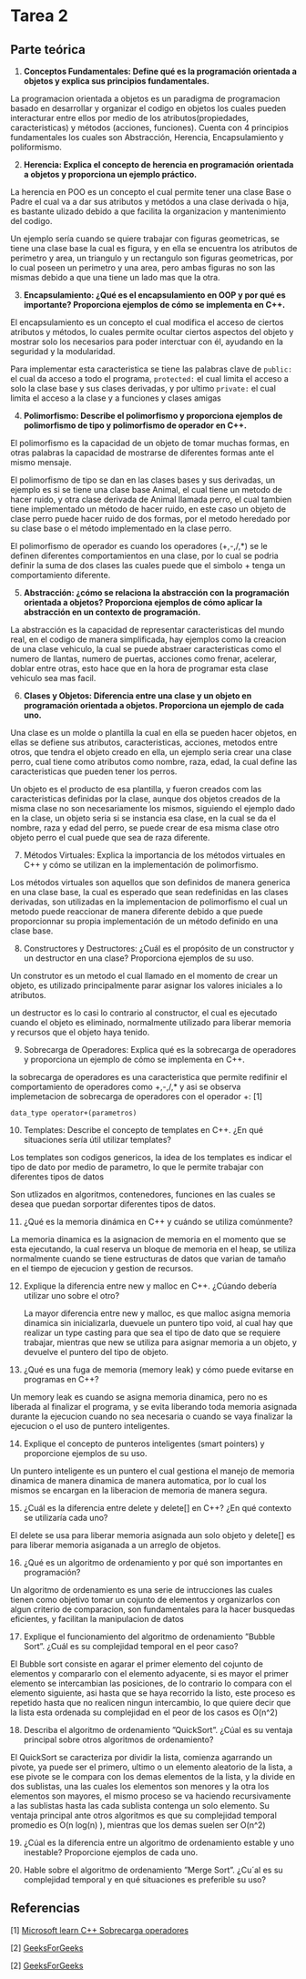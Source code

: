 # Tarea 2

## Parte teórica

1. **Conceptos Fundamentales: Define qué es la programación orientada a objetos y
explica sus principios fundamentales.**

La programacion orientada a objetos es un paradigma de programacion basado en desarrollar y organizar el codigo en objetos los cuales pueden interacturar entre ellos por medio de los atributos(propiedades, caracteristicas) y métodos (acciones, funciones). Cuenta con 4 principios fundamentales los cuales son Abstracción, Herencia, Encapsulamiento y poliformismo. 


2. **Herencia: Explica el concepto de herencia en programación orientada a objetos y
proporciona un ejemplo práctico.**

La herencia en POO es un concepto el cual permite tener una clase Base o Padre el cual va a dar sus atributos y metódos a una clase derivada o hija, es bastante ulizado debido a que facilita la organizacion y mantenimiento del codigo.

Un ejemplo sería cuando se quiere trabajar con figuras geometricas, se tiene una clase base la cual es figura, y en ella se encuentra los atributos de perimetro y area, un triangulo y un rectangulo son figuras geometricas, por lo cual poseen un perimetro y una area, pero ambas figuras no son las mismas debido a que una tiene un lado mas que la otra.


3. **Encapsulamiento: ¿Qué es el encapsulamiento en OOP y por qué es importante?
Proporciona ejemplos de cómo se implementa en C++.**

El encapsulamiento es un concepto el cual modifica el acceso de ciertos atributos y métodos, lo cuales permite ocultar ciertos aspectos del objeto y mostrar solo los necesarios para poder interctuar con él, ayudando en la seguridad y la modularidad.

Para implementar esta caracteristica se tiene las palabras clave de `public:` el cual da acceso  a todo el programa, `protected:` el cual limita el acceso a solo la clase base y sus clases derivadas, y por ultimo `private:` el cual limita el acceso a la clase y a funciones y clases amigas


4. **Polimorfismo: Describe el polimorfismo y proporciona ejemplos de polimorfismo de
tipo y polimorfismo de operador en C++.**

El polimorfismo es la capacidad de un objeto de tomar muchas formas, en otras palabras la capacidad de mostrarse de diferentes formas ante el mismo mensaje.

El polimorfismo de tipo se dan en las clases bases y sus derivadas, un ejemplo es si se tiene una clase base Animal, el cual tiene un metodo de hacer ruido, y otra clase derivada de Animal llamada perro, el cual tambien tiene implementado un método de hacer ruido, en este caso  un objeto de clase perro puede hacer ruido de dos formas, por el metodo heredado por su clase base o el método implementado en la clase perro.

El polimorfismo de operador es cuando los operadores (+,-,/,*) se le definen diferentes comportamientos en una clase, por lo cual se podria definir la suma de dos clases las cuales puede que el simbolo + tenga un comportamiento diferente.




5. **Abstracción: ¿cómo se relaciona la abstracción con la programación orientada a
objetos? Proporciona ejemplos de cómo aplicar la abstracción en un contexto de programación.**


La abstracción es la capacidad de representar caracteristicas del mundo real, en el codigo de manera simplificada, hay ejemplos como la creacion de una clase vehiculo, la cual se puede abstraer caracteristicas como el numero de llantas,  numero de puertas, acciones como frenar, acelerar, doblar entre otras, esto hace que en la hora de programar esta clase vehiculo sea mas facil.



6. **Clases y Objetos: Diferencia entre una clase y un objeto en programación orientada
a objetos. Proporciona un ejemplo de cada uno.**

Una clase es un molde o plantilla la cual en ella se pueden hacer objetos, en ellas se defiene  sus atributos, caracteristicas, acciones, metodos entre otros, que tendra el objeto creado en ella, un ejemplo seria crear una clase perro, cual tiene como atributos como nombre, raza, edad, la cual define las caracteristicas que pueden tener los  perros.

Un objeto es el producto de esa plantilla, y fueron creados com las caracteristicas definidas por la clase, aunque dos objetos creados de la misma clase no son necesariamente los mismos, siguiendo el ejemplo dado en la clase, un objeto seria si se instancia esa clase, en la cual se da el nombre, raza y  edad del perro, se puede crear de esa misma clase otro objeto perro el cual puede que sea de raza diferente.




7. Métodos Virtuales: Explica la importancia de los métodos virtuales en C++ y cómo
se utilizan en la implementación de polimorfismo.

Los métodos virtuales son aquellos que son definidos de manera generica en una clase base, la cual es esperado que sean redefinidas en las clases derivadas,  son utilizadas en la implementacion de polimorfismo el cual un metodo puede reaccionar de manera diferente debido a que puede proporcionnar su propia implementación de un método definido en una clase base.

8. Constructores y Destructores: ¿Cuál es el propósito de un constructor y un destructor en una clase? Proporciona ejemplos de su uso.

Un construtor es un metodo el cual llamado en el momento de crear un  objeto, es utilizado principalmente  parar asignar los valores iniciales a lo atributos.

un destructor es lo casi lo contrario al constructor, el cual es ejecutado cuando el objeto es eliminado, normalmente utilizado para liberar memoria y recursos que el objeto haya tenido.


9. Sobrecarga de Operadores: Explica qué es la sobrecarga de operadores y proporciona un ejemplo de cómo se implementa en C++.

la sobrecarga de operadores es una caracteristica que permite redifinir el comportamiento de operadores como +,-,/,*  y asi se observa implemetacion de  sobrecarga de operadores con el operador +: [1]
```
data_type operator+(parametros)
```


10. Templates: Describe el concepto de templates en C++. ¿En qué situaciones sería útil
utilizar templates?

Los templates son codigos genericos, la idea de los templates es indicar el tipo de dato por medio de parametro, lo que le permite trabajar con diferentes tipos de datos

Son utlizados en algoritmos, contenedores, funciones en las cuales se desea que puedan sorportar diferentes tipos de datos.

11. ¿Qué es la memoria dinámica en C++ y cuándo se utiliza comúnmente?

La memoria dinamica es la asignacion de memoria en el momento que se esta ejecutando, la cual reserva un bloque de memoria en el heap, se utiliza normalmente cuando se tiene estructuras de datos que varian de tamaño en el tiempo de ejecucion y gestion de recursos.

12. Explique la diferencia entre new y malloc en C++. ¿Cúando debería utilizar uno sobre el otro?

    La mayor diferencia entre new y malloc, es que malloc asigna memoria dinamica sin inicializarla, duevuele un puntero tipo void, al cual hay que realizar un type casting para que sea el tipo de dato que se requiere trabajar, mientras que new se utiliza para asignar memoria a un objeto, y devuelve el puntero del tipo de objeto.


13. ¿Qué es una fuga de memoria (memory leak) y cómo puede evitarse en programas en
C++?

Un memory leak es cuando se asigna memoria dinamica,  pero no es liberada al finalizar el programa, y se evita liberando toda memoria asignada durante la ejecucion cuando no sea necesaria o cuando se vaya finalizar la ejecucion o el uso de puntero inteligentes.

14. Explique el concepto de punteros inteligentes (smart pointers) y proporcione ejemplos de su uso.

Un puntero inteligente es un puntero el cual gestiona el manejo de memoria dinamica de manera dinamica de manera automatica, por lo cual los mismos se encargan en la liberacion de memoria  de manera segura.





15. ¿Cuál es la diferencia entre delete y delete[] en C++? ¿En qué contexto se utilizaría cada uno?

El delete se usa para liberar memoria asignada aun solo objeto y delete[] es para liberar memoria  asiganada a un arreglo de objetos.



16. ¿Qué es un algoritmo de ordenamiento y por qué son importantes en programación?

Un algoritmo de ordenamiento es una serie de intrucciones las cuales tienen como objetivo tomar un cojunto de elementos y organizarlos con algun criterio de comparacion, son fundamentales para la hacer busquedas eficientes, y facilitan la manipulacion de datos

17. Explique el funcionamiento del algoritmo de ordenamiento ”Bubble Sort”. ¿Cuál es su
complejidad temporal en el peor caso?

El Bubble sort consiste en  agarar el primer elemento del cojunto de elementos y compararlo con el elemento adyacente, si es mayor el primer elemento se intercambian las posiciones, de  lo contrario lo compara con el elemento siguiente, asi hasta que se haya recorrido la listo, este proceso es repetido hasta que no realicen ningun intercambio, lo que quiere decir que la lista esta ordenada su complejidad en el peor de los casos es O(n^2)


18. Describa el algoritmo de ordenamiento ”QuickSort”. ¿Cúal es su ventaja principal sobre otros algoritmos de ordenamiento?

El QuickSort se caracteriza por dividir la lista, comienza agarrando un pivote, ya puede ser el primero, ultimo o un elemento aleatorio de la lista, a ese pivote se le compara con los demas elementos de la lista, y la divide en dos sublistas, una las cuales los elementos son menores y la otra los elementos son mayores, el mismo proceso se va haciendo recursivamente a las sublistas hasta las cada sublista contenga un solo elemento. 
Su ventaja principal ante otros algoritmos es que su complejidad temporal promedio es O(n log(n) ), mientras que los demas suelen ser O(n^2)


19. ¿Cúal es la diferencia entre un algoritmo de ordenamiento estable y uno inestable?
Proporcione ejemplos de cada uno.

20. Hable sobre el algoritmo de ordenamiento ”Merge Sort”. ¿Cu´al es su complejidad
temporal y en qué situaciones es preferible su uso?


## Referencias

[1] [Microsoft learn C++ Sobrecarga operadores](https://learn.microsoft.com/es-es/cpp/cpp/operator-overloading?view=msvc-170)

[2] [GeeksForGeeks](https://www.geeksforgeeks.org/templates-cpp/)

[2] [GeeksForGeeks](https://www.geeksforgeeks.org/merge-sort/)
